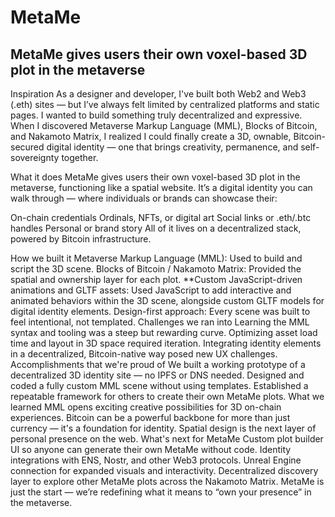 # MetaMe
MetaMe gives users their own voxel-based 3D plot in the metaverse
-----
Inspiration
As a designer and developer, I've built both Web2 and Web3 (.eth) sites — but I’ve always felt limited by centralized platforms and static pages. I wanted to build something truly decentralized and expressive. When I discovered Metaverse Markup Language (MML), Blocks of Bitcoin, and Nakamoto Matrix, I realized I could finally create a 3D, ownable, Bitcoin-secured digital identity — one that brings creativity, permanence, and self-sovereignty together.

What it does
MetaMe gives users their own voxel-based 3D plot in the metaverse, functioning like a spatial website.
It’s a digital identity you can walk through — where individuals or brands can showcase their:

On-chain credentials
Ordinals, NFTs, or digital art
Social links or .eth/.btc handles
Personal or brand story
All of it lives on a decentralized stack, powered by Bitcoin infrastructure.

How we built it
Metaverse Markup Language (MML): Used to build and script the 3D scene.
Blocks of Bitcoin / Nakamoto Matrix: Provided the spatial and ownership layer for each plot.
**Custom JavaScript-driven animations and GLTF assets: Used JavaScript to add interactive and animated behaviors within the 3D scene, alongside custom GLTF models for digital identity elements.
Design-first approach: Every scene was built to feel intentional, not templated.
Challenges we ran into
Learning the MML syntax and tooling was a steep but rewarding curve.
Optimizing asset load time and layout in 3D space required iteration.
Integrating identity elements in a decentralized, Bitcoin-native way posed new UX challenges.
Accomplishments that we're proud of
We built a working prototype of a decentralized 3D identity site — no IPFS or DNS needed.
Designed and coded a fully custom MML scene without using templates.
Established a repeatable framework for others to create their own MetaMe plots.
What we learned
MML opens exciting creative possibilities for 3D on-chain experiences.
Bitcoin can be a powerful backbone for more than just currency — it's a foundation for identity.
Spatial design is the next layer of personal presence on the web.
What's next for MetaMe
Custom plot builder UI so anyone can generate their own MetaMe without code.
Identity integrations with ENS, Nostr, and other Web3 protocols.
Unreal Engine connection for expanded visuals and interactivity.
Decentralized discovery layer to explore other MetaMe plots across the Nakamoto Matrix.
MetaMe is just the start — we’re redefining what it means to “own your presence” in the metaverse.
